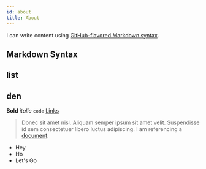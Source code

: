 ```yaml
---
id: about
title: About
---
```


I can write content using [GitHub-flavored Markdown syntax](https://github.github.com/gfm/).

## Markdown Syntax
## list
## den

**Bold** _italic_ `code` [Links](#url)

> Donec sit amet nisl. Aliquam semper ipsum sit amet velit. Suspendisse
> id sem consectetuer libero luctus adipiscing.
I am referencing a [document](doc1.md).
* Hey
* Ho
* Let's Go
<!-- ## Network
## Printer -->
<!-- ## Fonts -->